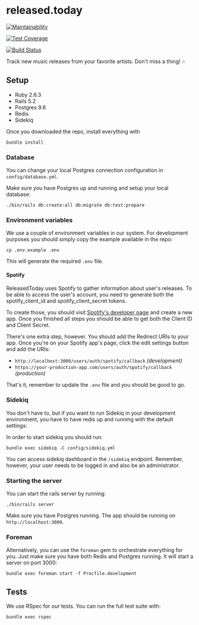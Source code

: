# released.today

[![Maintainability](https://api.codeclimate.com/v1/badges/34b834495f8ec12fcf44/maintainability)](https://codeclimate.com/github/matiasleidemer/released-today/maintainability)

[![Test Coverage](https://api.codeclimate.com/v1/badges/34b834495f8ec12fcf44/test_coverage)](https://codeclimate.com/github/matiasleidemer/released-today/test_coverage)

[![Build Status](https://travis-ci.com/matiasleidemer/released-today.svg?branch=master)](https://travis-ci.com/matiasleidemer/released-today)

Track new music releases from your favorite artists. Don't miss a thing! 🎶

## Setup

- Ruby 2.6.3
- Rails 5.2
- Postgres 9.6
- Redis
- Sidekiq

Once you downloaded the repo, install everything with

```
bundle install
```

### Database

You can change your local Postgres connection configuration in `config/database.yml`.

Make sure you have Postgres up and running and setup your local database:

```
./bin/rails db:create:all db:migrate db:test:prepare
```

### Environment variables

We use a couple of environment variables in our system. For development purposes you should simply copy the example available in the repo:

```
cp .env.example .env
```

This will generate the required `.env` file.

#### Spotify

ReleasedToday uses Spotify to gather information about user's releases. To be able to access the user's account, you need to generate both the spotify_client_id and spotify_client_secret tokens.

To create those, you should visit [Spotify's developer page](https://developer.spotify.com/dashboard/applications) and create a new app. Once you finished all steps you should be able to get both the Client ID and Client Secret.

There's one extra step, however. You should add the Redirect URIs to your app. Once you're on your Spotify app's page, click the edit settings button and add the URIs:

- `http://localhost:3000/users/auth/spotify/callback` _(development)_
- `https://your-production-app.com/users/auth/spotify/callback` _(production)_

That's it, remember to update the `.env` file and you should be good to go.

### Sidekiq

You don't have to, but if you want to run Sidekiq in your development environment, you have to have redis up and running with the default settings:

In order to start sidekiq you should run:

```
bundle exec sidekiq -C config/sidekiq.yml
```

You can access sidekiq dashboard in the `/sidekiq` endpoint. Remember, however, your user needs to be logged in and also be an administrator.

### Starting the server

You can start the rails server by running:

```
./bin/rails server
```

Make sure you have Postgres running. The app should be running on `http://localhost:3000`.

### Foreman

Alternatively, you can use the `foreman` gem to orchestrate everything for you. Just make sure you have both Redis and Postgres running. It will start a server on port 3000:

```
bundle exec foreman start -f Procfile.development
```

## Tests

We use RSpec for our tests. You can run the full test suite with:

```
bundle exec rspec
```
